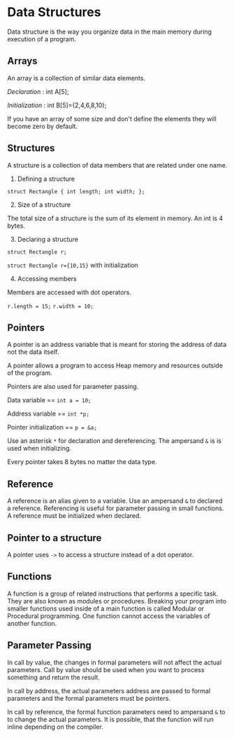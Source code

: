 # Data Structures

Data structure is the way you organize data in the main memory during execution of a program.

## Arrays

An array is a collection of similar data elements.

_Declaration_ : int A[5];

_Initialization_ : int B[5]={2,4,6,8,10};

If you have an array of some size and don't define the elements they will become zero by default.

## Structures

A structure is a collection of data members that are related under one name.

1. Defining a structure

`struct Rectangle { int length; int width; };`

2.  Size of a structure

The total size of a structure is the sum of its element in memory. An int is 4 bytes.

3.  Declaring a structure

`struct Rectangle r;`

`struct Rectangle r={10,15}` with initialization

4. Accessing members

Members are accessed with dot operators.

`r.length = 15;`
`r.width = 10;`

## Pointers

A pointer is an address variable that is meant for storing the address of data not the data itself.

A pointer allows a program to access Heap memory and resources outside of the program.

Pointers are also used for parameter passing.

Data variable == `int a = 10;`

Address variable == `int *p;`

Pointer initialization == `p = &a;`

Use an asterisk `*` for declaration and dereferencing. The ampersand `&` is is used when initializing.

Every pointer takes 8 bytes no matter the data type.

## Reference

A reference is an alias given to a variable. Use an ampersand `&` to declared a reference. Referencing is useful for parameter passing in small functions. A reference must be initialized when declared.

## Pointer to a structure

A pointer uses `->` to access a structure instead of a dot operator.

## Functions

A function is a group of related instructions that performs a specific task. They are also known as modules or procedures. Breaking your program into smaller functions used inside of a main function is called Modular or Procedural programming. One function cannot access the variables of another function.

## Parameter Passing

In call by value, the changes in formal parameters will not affect the actual parameters. Call by value should be used when you want to process something and return the result.

In call by address, the actual parameters address are passed to formal parameters and the formal parameters must be pointers.

In call by reference, the formal function parameters need to ampersand `&` to to change the actual parameters. It is possible, that the function will run inline depending on the compiler.
